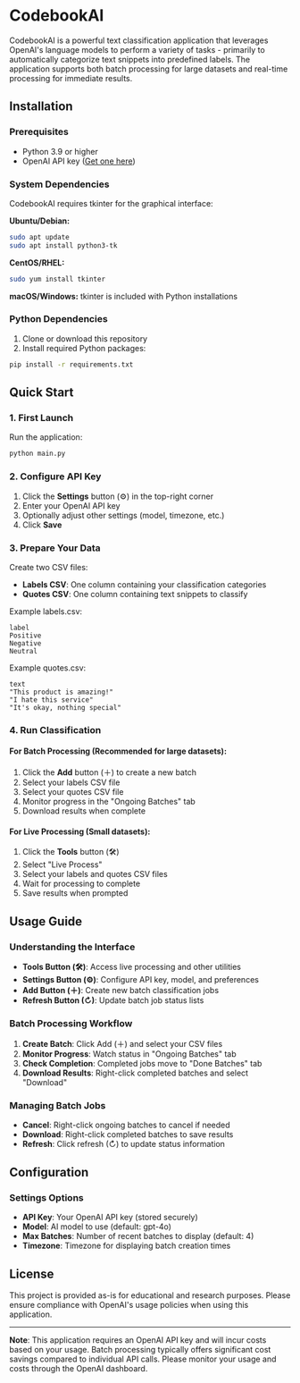 # CodebookAI

CodebookAI is a powerful text classification application that leverages OpenAI's language models to perform a variety of tasks - primarily to automatically categorize text snippets into predefined labels. The application supports both batch processing for large datasets and real-time processing for immediate results.

## Installation

### Prerequisites
- Python 3.9 or higher
- OpenAI API key ([Get one here](https://platform.openai.com/api-keys))

### System Dependencies
CodebookAI requires tkinter for the graphical interface:

**Ubuntu/Debian:**
```bash
sudo apt update
sudo apt install python3-tk
```

**CentOS/RHEL:**
```bash
sudo yum install tkinter
```

**macOS/Windows:**
tkinter is included with Python installations

### Python Dependencies
1. Clone or download this repository
2. Install required Python packages:
```bash
pip install -r requirements.txt
```

## Quick Start

### 1. First Launch
Run the application:
```bash
python main.py
```

### 2. Configure API Key
1. Click the **Settings** button (⚙) in the top-right corner
2. Enter your OpenAI API key
3. Optionally adjust other settings (model, timezone, etc.)
4. Click **Save**

### 3. Prepare Your Data
Create two CSV files:
- **Labels CSV**: One column containing your classification categories
- **Quotes CSV**: One column containing text snippets to classify

Example labels.csv:
```csv
label
Positive
Negative
Neutral
```

Example quotes.csv:
```csv
text
"This product is amazing!"
"I hate this service"
"It's okay, nothing special"
```

### 4. Run Classification

#### For Batch Processing (Recommended for large datasets):
1. Click the **Add** button (＋) to create a new batch
2. Select your labels CSV file
3. Select your quotes CSV file
4. Monitor progress in the "Ongoing Batches" tab
5. Download results when complete

#### For Live Processing (Small datasets):
1. Click the **Tools** button (🛠)
2. Select "Live Process"
3. Select your labels and quotes CSV files
4. Wait for processing to complete
5. Save results when prompted

## Usage Guide

### Understanding the Interface

- **Tools Button (🛠)**: Access live processing and other utilities
- **Settings Button (⚙)**: Configure API key, model, and preferences  
- **Add Button (＋)**: Create new batch classification jobs
- **Refresh Button (↻)**: Update batch job status lists

### Batch Processing Workflow

1. **Create Batch**: Click Add (＋) and select your CSV files
2. **Monitor Progress**: Watch status in "Ongoing Batches" tab
3. **Check Completion**: Completed jobs move to "Done Batches" tab
4. **Download Results**: Right-click completed batches and select "Download"

### Managing Batch Jobs

- **Cancel**: Right-click ongoing batches to cancel if needed
- **Download**: Right-click completed batches to save results
- **Refresh**: Click refresh (↻) to update status information

## Configuration

### Settings Options

- **API Key**: Your OpenAI API key (stored securely)
- **Model**: AI model to use (default: gpt-4o)
- **Max Batches**: Number of recent batches to display (default: 4)
- **Timezone**: Timezone for displaying batch creation times

## License

This project is provided as-is for educational and research purposes. Please ensure compliance with OpenAI's usage policies when using this application.

---

**Note**: This application requires an OpenAI API key and will incur costs based on your usage. Batch processing typically offers significant cost savings compared to individual API calls. Please monitor your usage and costs through the OpenAI dashboard.
